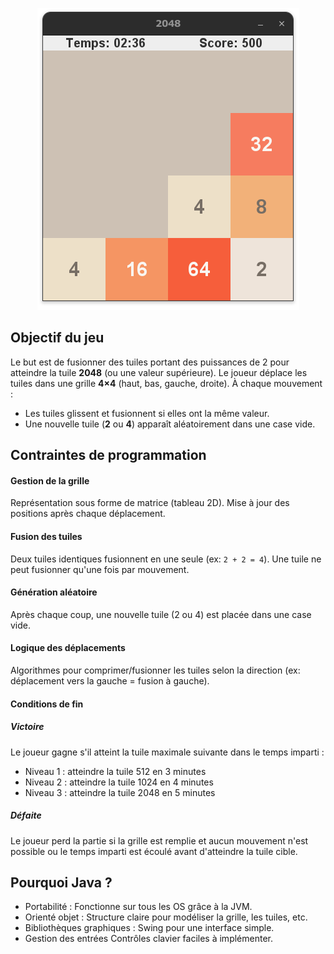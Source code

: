 <p align="center">
   <img src="2048-screenshoot.png" alt="Screenshoot 2048 Game">
</p>

<h2>Objectif du jeu</h2>

Le but est de fusionner des tuiles portant des puissances de 2 pour atteindre la tuile **2048** (ou une valeur supérieure). Le joueur déplace les tuiles dans une grille **4×4** (haut, bas, gauche, droite). À chaque mouvement :
- Les tuiles glissent et fusionnent si elles ont la même valeur.
- Une nouvelle tuile (**2** ou **4**) apparaît aléatoirement dans une case vide.

<h2>Contraintes de programmation</h2>

<h4>Gestion de la grille</h4>

Représentation sous forme de matrice (tableau 2D).
Mise à jour des positions après chaque déplacement.

<h4>Fusion des tuiles</h4>

Deux tuiles identiques fusionnent en une seule (ex: `2 + 2 = 4`).
Une tuile ne peut fusionner qu'une fois par mouvement.

<h4>Génération aléatoire</h4>

Après chaque coup, une nouvelle tuile (2 ou 4) est placée dans une case vide.

<h4>Logique des déplacements</h4>

Algorithmes pour comprimer/fusionner les tuiles selon la direction (ex: déplacement vers la gauche = fusion à gauche).

<h4>Conditions de fin</h4>

<h5>Victoire</h5> 
Le joueur gagne s'il atteint la tuile maximale suivante dans le temps imparti : 

- Niveau 1 : atteindre la tuile 512 en 3 minutes
- Niveau 2 : atteindre la tuile 1024 en 4 minutes 
- Niveau 3 : atteindre la tuile 2048 en 5 minutes 

<h5>Défaite</h5> 

Le joueur perd la partie si la grille est remplie et aucun mouvement n'est possible ou le temps imparti est écoulé avant d'atteindre la tuile cible.  


<h2>Pourquoi Java ?</h2>

- Portabilité : Fonctionne sur tous les OS grâce à la JVM.  
- Orienté objet :  Structure claire pour modéliser la grille, les tuiles, etc.  
- Bibliothèques graphiques : Swing pour une interface simple.  
- Gestion des entrées Contrôles clavier faciles à implémenter.  


